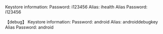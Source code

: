 Keystore information:
Password: i123456
Alias: ihealth
Alias Password: i123456


【debug】
Keystore information:
Password: android
Alias: androiddebugkey
Alias Password: android